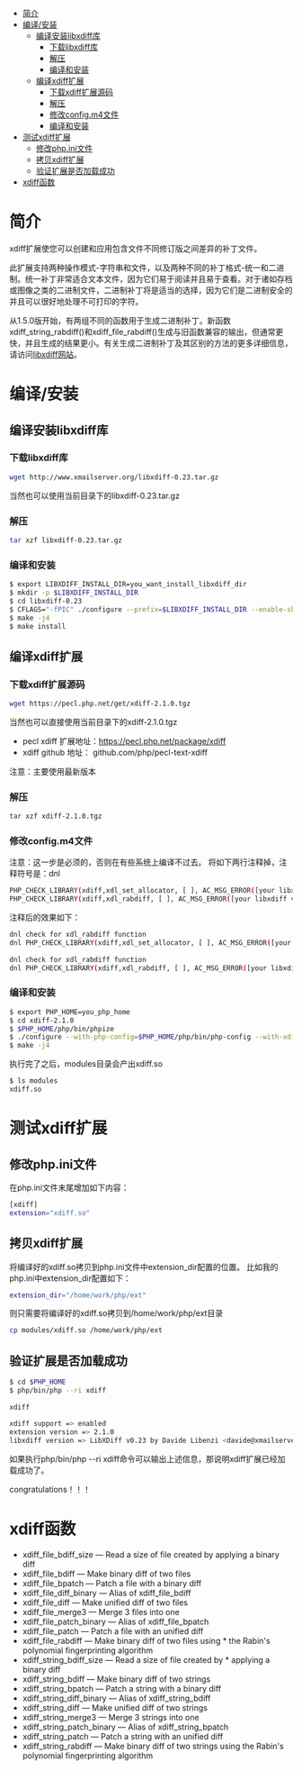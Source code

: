 - [简介](#简介)
- [编译/安装](#编译安装)
  - [编译安装libxdiff库](#编译安装libxdiff库)
    - [下载libxdiff库](#下载libxdiff库)
    - [解压](#解压)
    - [编译和安装](#编译和安装)
  - [编译xdiff扩展](#编译xdiff扩展)
    - [下载xdiff扩展源码](#下载xdiff扩展源码)
    - [解压](#解压-1)
    - [修改config.m4文件](#修改configm4文件)
    - [编译和安装](#编译和安装-1)
- [测试xdiff扩展](#测试xdiff扩展)
  - [修改php.ini文件](#修改phpini文件)
  - [拷贝xdiff扩展](#拷贝xdiff扩展)
  - [验证扩展是否加载成功](#验证扩展是否加载成功)
- [xdiff函数](#xdiff函数)

# 简介
xdiff扩展使您可以创建和应用包含文件不同修订版之间差异的补丁文件。

此扩展支持两种操作模式-字符串和文件，以及两种不同的补丁格式-统一和二进制。统一补丁非常适合文本文件，因为它们易于阅读并且易于查看。对于诸如存档或图像之类的二进制文件，二进制补丁将是适当的选择，因为它们是二进制安全的并且可以很好地处理不可打印的字符。

从1.5.0版开始，有两组不同的函数用于生成二进制补丁。新函数xdiff_string_rabdiff()和xdiff_file_rabdiff()生成与旧函数兼容的输出，但通常更快，并且生成的结果更小。有关生成二进制补丁及其区别的方法的更多详细信息，请访问[libxdiff网站](http://www.xmailserver.org/xdiff-lib.html)。

# 编译/安装

## 编译安装libxdiff库

### 下载libxdiff库
```bash
wget http://www.xmailserver.org/libxdiff-0.23.tar.gz
```
当然也可以使用当前目录下的libxdiff-0.23.tar.gz

### 解压
```bash
tar xzf libxdiff-0.23.tar.gz
```

### 编译和安装
```bash
$ export LIBXDIFF_INSTALL_DIR=you_want_install_libxdiff_dir
$ mkdir -p $LIBXDIFF_INSTALL_DIR
$ cd libxdiff-0.23
$ CFLAGS="-fPIC" ./configure --prefix=$LIBXDIFF_INSTALL_DIR --enable-shared=no --enable-static=yes
$ make -j4
$ make install
```

## 编译xdiff扩展

### 下载xdiff扩展源码
```bash
wget https://pecl.php.net/get/xdiff-2.1.0.tgz
```
当然也可以直接使用当前目录下的xdiff-2.1.0.tgz

* pecl xdiff 扩展地址：https://pecl.php.net/package/xdiff
* xdiff github 地址： github.com/php/pecl-text-xdiff

注意：主要使用最新版本

### 解压
```bash
tar xzf xdiff-2.1.0.tgz
```
### 修改config.m4文件
注意：这一步是必须的，否则在有些系统上编译不过去。
将如下两行注释掉，注释符号是：dnl
```bash
PHP_CHECK_LIBRARY(xdiff,xdl_set_allocator, [ ], AC_MSG_ERROR([your libxdiff version is too old]))
PHP_CHECK_LIBRARY(xdiff,xdl_rabdiff, [ ], AC_MSG_ERROR([your libxdiff version is too old]))
```
注释后的效果如下：
```bash
dnl check for xdl_rabdiff function
dnl PHP_CHECK_LIBRARY(xdiff,xdl_set_allocator, [ ], AC_MSG_ERROR([your libxdiff version is too old]))
 
dnl check for xdl_rabdiff function
dnl PHP_CHECK_LIBRARY(xdiff,xdl_rabdiff, [ ], AC_MSG_ERROR([your libxdiff version is too old]))
```
### 编译和安装
```bash
$ export PHP_HOME=you_php_home
$ cd xdiff-2.1.0
$ $PHP_HOME/php/bin/phpize
$ ./configure --with-php-config=$PHP_HOME/php/bin/php-config --with-xdiff=$LIBXDIFF_INSTALL_DIR
$ make -j4
```
执行完了之后，modules目录会产出xdiff.so
```bash
$ ls modules
xdiff.so
```
# 测试xdiff扩展
## 修改php.ini文件
在php.ini文件末尾增加如下内容：
```bash
[xdiff]
extension="xdiff.so"
```
## 拷贝xdiff扩展
将编译好的xdiff.so拷贝到php.ini文件中extension_dir配置的位置。
比如我的php.ini中extension_dir配置如下：
```bash
extension_dir="/home/work/php/ext"
```
则只需要将编译好的xdiff.so拷贝到/home/work/php/ext目录
```bash
cp modules/xdiff.so /home/work/php/ext
```
## 验证扩展是否加载成功
```bash
$ cd $PHP_HOME
$ php/bin/php --ri xdiff
 
xdiff
 
xdiff support => enabled
extension version => 2.1.0
libxdiff version => LibXDiff v0.23 by Davide Libenzi <davide@xmailserver.org>
```
如果执行php/bin/php --ri xdiff命令可以输出上述信息，那说明xdiff扩展已经加载成功了。

congratulations！！！

# xdiff函数

* xdiff_file_bdiff_size — Read a size of file created by applying a binary diff
* xdiff_file_bdiff — Make binary diff of two files
* xdiff_file_bpatch — Patch a file with a binary diff
* xdiff_file_diff_binary — Alias of xdiff_file_bdiff
* xdiff_file_diff — Make unified diff of two files
* xdiff_file_merge3 — Merge 3 files into one
* xdiff_file_patch_binary — Alias of xdiff_file_bpatch
* xdiff_file_patch — Patch a file with an unified diff
* xdiff_file_rabdiff — Make binary diff of two files using * the Rabin's polynomial fingerprinting algorithm
* xdiff_string_bdiff_size — Read a size of file created by * applying a binary diff
* xdiff_string_bdiff — Make binary diff of two strings
* xdiff_string_bpatch — Patch a string with a binary diff
* xdiff_string_diff_binary — Alias of xdiff_string_bdiff
* xdiff_string_diff — Make unified diff of two strings
* xdiff_string_merge3 — Merge 3 strings into one
* xdiff_string_patch_binary — Alias of xdiff_string_bpatch
* xdiff_string_patch — Patch a string with an unified diff
* xdiff_string_rabdiff — Make binary diff of two strings using the Rabin's polynomial fingerprinting algorithm
